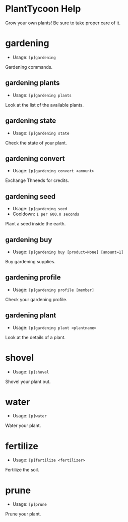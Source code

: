 # PlantTycoon Help

Grow your own plants! Be sure to take proper care of it.

# gardening
 - Usage: `[p]gardening `

Gardening commands.

## gardening plants
 - Usage: `[p]gardening plants `

Look at the list of the available plants.

## gardening state
 - Usage: `[p]gardening state `

Check the state of your plant.

## gardening convert
 - Usage: `[p]gardening convert <amount> `

Exchange Thneeds for credits.

## gardening seed
 - Usage: `[p]gardening seed `
 - Cooldown: `1 per 600.0 seconds`

Plant a seed inside the earth.

## gardening buy
 - Usage: `[p]gardening buy [product=None] [amount=1] `

Buy gardening supplies.

## gardening profile
 - Usage: `[p]gardening profile [member] `

Check your gardening profile.

## gardening plant
 - Usage: `[p]gardening plant <plantname> `

Look at the details of a plant.

# shovel
 - Usage: `[p]shovel `

Shovel your plant out.

# water
 - Usage: `[p]water `

Water your plant.

# fertilize
 - Usage: `[p]fertilize <fertilizer> `

Fertilize the soil.

# prune
 - Usage: `[p]prune `

Prune your plant.

